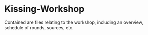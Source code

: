 # Kissing-Workshop

Contained are files relating to the workshop, including an overview, schedule of rounds, sources, etc.
